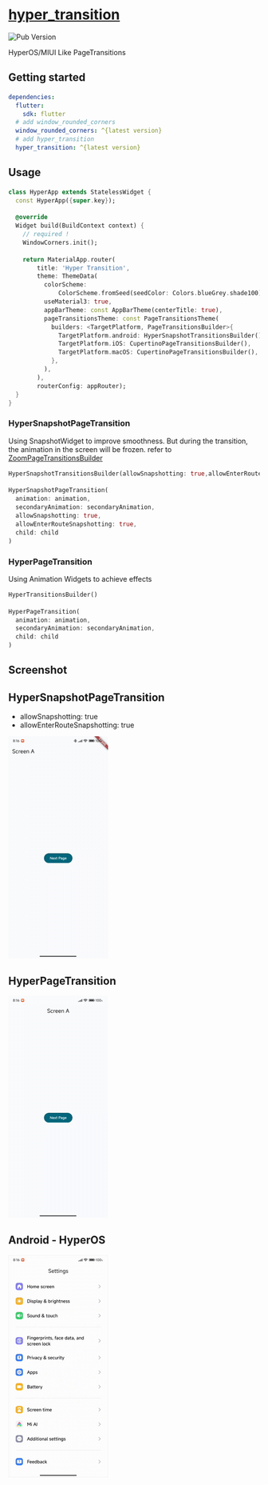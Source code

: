 # [hyper_transition](https://pub.dev/packages/hyper_transition)

![Pub Version](https://img.shields.io/pub/v/hyper_transition)

HyperOS/MIUI Like PageTransitions

## Getting started


```yaml
dependencies:
  flutter:
    sdk: flutter
  # add window_rounded_corners
  window_rounded_corners: ^{latest version}
  # add hyper_transition
  hyper_transition: ^{latest version}
```

## Usage


```dart
class HyperApp extends StatelessWidget {
  const HyperApp({super.key});

  @override
  Widget build(BuildContext context) {
    // required !
    WindowCorners.init();

    return MaterialApp.router(
        title: 'Hyper Transition',
        theme: ThemeData(
          colorScheme:
              ColorScheme.fromSeed(seedColor: Colors.blueGrey.shade100),
          useMaterial3: true,
          appBarTheme: const AppBarTheme(centerTitle: true),
          pageTransitionsTheme: const PageTransitionsTheme(
            builders: <TargetPlatform, PageTransitionsBuilder>{
              TargetPlatform.android: HyperSnapshotTransitionsBuilder(),
              TargetPlatform.iOS: CupertinoPageTransitionsBuilder(),
              TargetPlatform.macOS: CupertinoPageTransitionsBuilder(),
            },
          ),
        ),
        routerConfig: appRouter);
  }
}
```



### HyperSnapshotPageTransition


Using SnapshotWidget to improve smoothness. But during the transition, the animation in the screen will be frozen.  refer to [ZoomPageTransitionsBuilder](https://api.flutter.dev/flutter/material/ZoomPageTransitionsBuilder-class.html)


```dart
HyperSnapshotTransitionsBuilder(allowSnapshotting: true,allowEnterRouteSnapshotting: true)

HyperSnapshotPageTransition(
  animation: animation,
  secondaryAnimation: secondaryAnimation,
  allowSnapshotting: true,
  allowEnterRouteSnapshotting: true,
  child: child
)
```



### HyperPageTransition
 

Using Animation Widgets to achieve effects


```dart
HyperTransitionsBuilder()

HyperPageTransition(
  animation: animation,
  secondaryAnimation: secondaryAnimation,
  child: child
)
```



## Screenshot

## HyperSnapshotPageTransition 
* allowSnapshotting: true
* allowEnterRouteSnapshotting: true

![img](https://raw.githubusercontent.com/ongakuer/hyper_transition/main/screenshot/flutter-snapshot.gif)


## HyperPageTransition 

![img](https://raw.githubusercontent.com/ongakuer/hyper_transition/main/screenshot/flutter.gif)


## Android - HyperOS

![img](https://raw.githubusercontent.com/ongakuer/hyper_transition/main/screenshot/native.gif)


